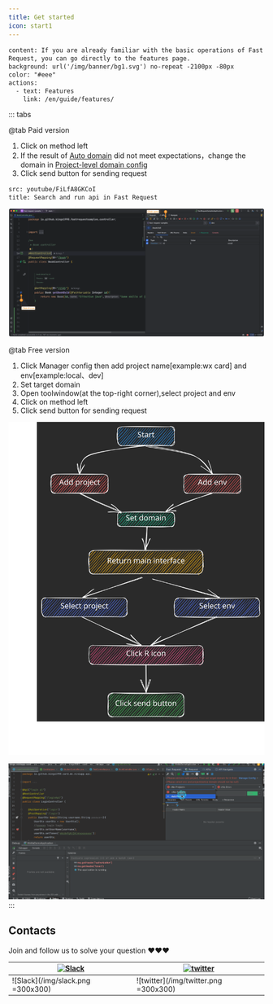 ```yaml
---
title: Get started
icon: start1
---
```


```component VPBanner
content: If you are already familiar with the basic operations of Fast Request, you can go directly to the features page.
background: url('/img/banner/bg1.svg') no-repeat -2100px -80px
color: "#eee"
actions:
  - text: Features
    link: /en/guide/features/
```

::: tabs

@tab Paid version

1. Click <FontIcon icon="restfulFastRequest" /> on method left
2. If the result of [Auto domain](../features/autoDomain.md) did not meet expectations，change the domain in [Project-level domain config](../features/projectLevelDomainConfig.md)
3. Click send button for sending request

```component VidStack
src: youtube/FiLfA8GKCoI
title: Search and run api in Fast Request
```

![](/img/start.png)

@tab Free version

1. Click Manager config then add project name[example:wx card] and env[example:local、dev]
2. Set target domain
3. Open toolwindow(at the top-right corner),select project and env
4. Click <FontIcon icon="restfulFastRequest1" /> on method left
5. Click send button for sending request

![](/img/start_en.svg)

![](/img/howToUse_en.gif)
:::

## Contacts

Join and follow us to solve your question ❤️❤️❤️

| [![Slack](https://img.shields.io/static/v1?label=Slack&message=Restful%20Fast%20Request&logo=slack&color=38B580)](https://join.slack.com/t/restfulfastrequest/shared_invite/zt-1we57vum8-TALhTHI2uNmPF2bx1NDyWw) | [![twitter](https://img.shields.io/static/v1?label=Twitter&message=FastRequest666&logo=twitter&color=FC8D34)](https://twitter.com/FastRequest666) |
| ---------------------------------------------------------------------------------------------------------------------------------------------------------------------------------------------------------------- | ------------------------------------------------------------------------------------------------------------------------------------------------- |
| ![Slack](/img/slack.png =300x300)                                                                                                                                                                                | ![twitter](/img/twitter.png =300x300)                                                                                                             |
